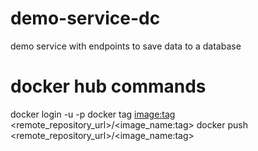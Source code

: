 # demo-service-dc
demo service with endpoints to save data to a database

# docker hub commands

docker login -u <user> -p <password>
docker tag <image:tag> <remote_repository_url>/<image_name:tag>
docker push <remote_repository_url>/<image_name:tag>